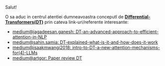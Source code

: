 Salut!

O sa aduc in centrul atentiei dumneavoastra conceputl de [**Differential-Transformers(DT)**](https://medium.com/@jagadeesan.ganesh/differential-transformers-an-advanced-approach-to-efficient-attention-in-nlp-8b9ffd931df5) prin cateva link-uri/referente interesante:

 - [medium@jagadeesan.ganesh: DT-an-advanced-approach-to-efficient-attention-in-NLP](https://medium.com/@jagadeesan.ganesh/differential-transformers-an-advanced-approach-to-efficient-attention-in-nlp-8b9ffd931df5)
 - [medium@sahin.samia: DT-explained-what-is-it-and-how-does-it-work](https://medium.com/@sahin.samia/differential-transformer-explained-what-is-it-and-how-does-it-work-437d91bd8724)
 - [medium@isaakmwangi2018: intro-to-DT-a-new-attention-mechanisms-for(4)-LLMs](https://medium.com/@isaakmwangi2018/intro-to-differential-transformers-a-new-attention-mechanisms-for-large-language-models-llms-9d977b5857ae)
 - [medium@artgor: Paper review DT](https://artgor.medium.com/paper-review-differential-transformer-89a47bbb9700)
